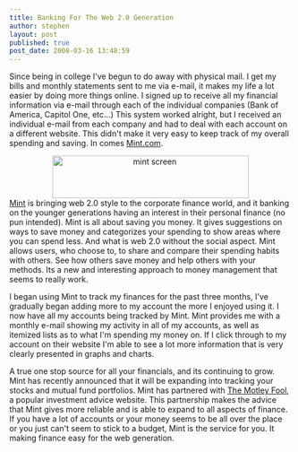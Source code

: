 ```yaml
---
title: Banking For The Web 2.0 Generation
author: stephen
layout: post
published: true
post_date: 2008-03-16 13:48:59
---
```

Since being in college I've begun to do away with physical mail.  I get my bills and monthly statements sent to me via e-mail, it makes my life a lot easier by doing more things online.  I signed up to receive all my financial information via e-mail through each of the individual companies (Bank of America, Capitol One, etc...)  This system worked alright, but I received an individual e-mail from each company and had to deal with each account on a different website.  This didn't make it very easy to keep track of my overall spending and saving.  In comes <a href="http://www.mint.com/">Mint.com</a>.<!--more-->
<div style="text-align: center"><a href="http://lh3.ggpht.com/Milansoc15/SC3B-5XOAkI/AAAAAAAAANs/NvkW0dt3x54/s1600-h/mint%20screen%5B4%5D.png"><img src="http://lh5.ggpht.com/Milansoc15/SC3B_ZXOAlI/AAAAAAAAAN0/fOP4wSo1qPY/mint%20screen_thumb%5B2%5D.png?imgmax=800" alt="mint screen" width="351" height="76" /></a></div>
<a href="http://www.mint.com/">Mint</a> is bringing web 2.0 style to the corporate finance world, and it banking on the younger generations having an interest in their personal finance (no pun intended).  Mint is all about saving you money.  It gives suggestions on ways to save money and categorizes your spending to show areas where you can spend less.  And what is web 2.0 without the social aspect.  Mint allows users, who choose to, to share and compare their spending habits with others.  See how others save money and help others with your methods.  Its a new and interesting approach to money management that seems to really work.

I began using Mint to track my finances for the past three months, I've gradually began adding more to my account the more I enjoyed using it.  I now have all my accounts being tracked by Mint.  Mint provides me with a monthly e-mail showing my activity in all of my accounts, as well as itemized lists as to what I'm spending my money on.  If I click through to my account on their website I'm able to see a lot more information that is very clearly presented in graphs and charts.

A true one stop source for all your financials, and its continuing to grow.  Mint has recently announced that it will be expanding into tracking your stocks and mutual fund portfolios. Mint has partnered with <a href="http://www.fool.com/">The Motley Fool</a>, a popular investment advice website. This partnership makes the advice that Mint gives more reliable and is able to expand to all aspects of finance.  If you have a lot of accounts or your money seems to be all over the place or you just can't seem to stick to a budget, Mint is the service for you.  It making finance easy for the web generation.
